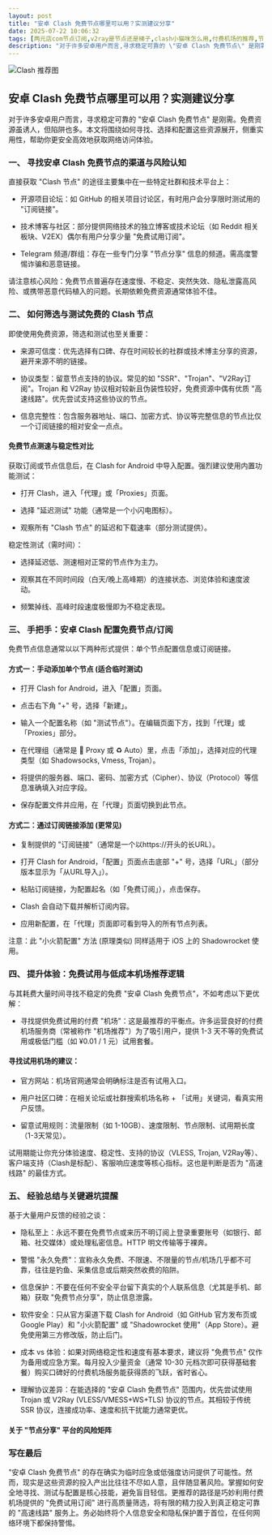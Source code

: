 ```yaml
---
layout: post
title: "安卓 Clash 免费节点哪里可以用？实测建议分享"
date: 2025-07-22 10:06:32
tags: [两元店com节点订阅,v2ray是节点还是梯子,clash小猫咪怎么用,付费机场的推荐,节点加速器购买]
description: "对于许多安卓用户而言,寻求稳定可靠的 \"安卓 Clash 免费节点\" 是刚需。免费资源虽诱人,但陷阱也多。本文将围绕如何寻找、选择和配置这些资源展开,侧重实用性,帮助你更安全高效地获取网络访问体验。"
---
```


![Clash 推荐图](https://clashjd.github.io/assets/img/clash节点推荐.png)

## 安卓 Clash 免费节点哪里可以用？实测建议分享

对于许多安卓用户而言，寻求稳定可靠的 "安卓 Clash 免费节点" 是刚需。免费资源虽诱人，但陷阱也多。本文将围绕如何寻找、选择和配置这些资源展开，侧重实用性，帮助你更安全高效地获取网络访问体验。

### 一、 寻找安卓 Clash 免费节点的渠道与风险认知

直接获取 "Clash 节点" 的途径主要集中在一些特定社群和技术平台上：

- 开源项目论坛：如 GitHub 的相关项目讨论区，有时用户会分享限时测试用的 "订阅链接"。

- 技术博客与社区：部分提供网络技术的独立博客或技术论坛（如 Reddit 相关板块、V2EX）偶尔有用户分享少量 "免费试用订阅"。

- Telegram 频道/群组：存在一些专门分享 "节点分享" 信息的频道。需高度警惕诈骗和恶意链接。

请注意核心风险：免费节点普遍存在速度慢、不稳定、突然失效、隐私泄露高风险、或携带恶意代码植入的问题。长期依赖免费资源通常体验不佳。

### 二、 如何筛选与测试免费的 Clash 节点

即使使用免费资源，筛选和测试也至关重要：

- 来源可信度：优先选择有口碑、存在时间较长的社群或技术博主分享的资源，避开来源不明的链接。

- 协议类型：留意节点支持的协议。常见的如 "SSR"、"Trojan"、"V2Ray订阅"。Trojan 和 V2Ray 协议相对较新且伪装性较好，免费资源中偶有优质 "高速线路"。优先尝试支持这些协议的节点。

- 信息完整性：包含服务器地址、端口、加密方式、协议等完整信息的节点比仅一个订阅链接的相对安全一点点。

#### 免费节点测速与稳定性对比

获取订阅或节点信息后，在 Clash for Android 中导入配置。强烈建议使用内置功能测试：

- 打开 Clash，进入「代理」或「Proxies」页面。

- 选择 "延迟测试" 功能（通常是一个小闪电图标）。

- 观察所有 "Clash 节点" 的延迟和下载速率（部分测试提供）。

稳定性测试（需时间）：

- 选择延迟低、测速相对正常的节点作为主力。

- 观察其在不同时间段（白天/晚上高峰期）的连接状态、浏览体验和速度波动。

- 频繁掉线、高峰时段速度极慢即为不稳定表现。

### 三、 手把手：安卓 Clash 配置免费节点/订阅

免费节点信息通常以以下两种形式提供：单个节点配置信息或订阅链接。

#### 方式一：手动添加单个节点 (适合临时测试)

- 打开 Clash for Android，进入「配置」页面。

- 点击右下角 "+" 号，选择「新建」。

- 输入一个配置名称（如 "测试节点"）。在编辑页面下方，找到「代理」或「Proxies」部分。

- 在代理组（通常是 🚀 Proxy 或 ♻️ Auto）里，点击「添加」，选择对应的代理类型（如 Shadowsocks, Vmess, Trojan）。

- 将提供的服务器、端口、密码、加密方式（Cipher）、协议（Protocol）等信息准确填入对应字段。

- 保存配置文件并应用，在「代理」页面切换到此节点。

#### 方式二：通过订阅链接添加 (更常见)

- 复制提供的 "订阅链接"（通常是一个以https://开头的长URL）。

- 打开 Clash for Android，「配置」页面点击底部 "+" 号，选择「URL」（部分版本显示为「从URL导入」）。

- 粘贴订阅链接，为配置起名（如「免费订阅」），点击保存。

- Clash 会自动下载并解析订阅内容。

- 应用新配置，在「代理」页面即可看到导入的所有节点列表。

注意：此 "小火箭配置" 方法 (原理类似) 同样适用于 iOS 上的 Shadowrocket 使用。

### 四、 提升体验：免费试用与低成本机场推荐逻辑

与其耗费大量时间寻找不稳定的免费 "安卓 Clash 免费节点"，不如考虑以下更优解：

- 寻找提供免费试用的付费 "机场"：这是最推荐的平衡点。许多运营良好的付费机场服务商（常被称作 "机场推荐"）为了吸引用户，提供 1-3 天不等的免费试用或极低门槛（如 ¥0.01 / 1 元）试用套餐。

#### 寻找试用机场的建议：

- 官方网站：机场官网通常会明确标注是否有试用入口。

- 用户社区口碑：在相关论坛或社群搜索机场名称 + 「试用」关键词，看真实用户反馈。

- 留意试用规则：流量限制（如 1-10GB）、速度限制、节点限制、试用期长度（1-3天常见）。

试用期能让你充分体验速度、稳定性、支持的协议（VLESS, Trojan, V2Ray等）、客户端支持（Clash是标配）、客服响应速度等核心指标。这也是判断是否为 "高速线路" 的最佳方式。

### 五、 经验总结与关键避坑提醒

基于大量用户反馈的经验之谈：

- 隐私至上：永远不要在免费节点或来历不明订阅上登录重要账号（如银行、邮箱、社交媒体）或处理私密信息。HTTP 明文传输等于裸奔。

- 警惕 "永久免费"：宣称永久免费、不限速、不限量的节点/机场几乎都不可靠，往往是钓鱼、采集信息或后期突然收费的陷阱。

- 信息保护：不要在任何不安全平台留下真实的个人联系信息（尤其是手机、邮箱）获取 "免费节点分享"，防止信息泄露。

- 软件安全：只从官方渠道下载 Clash for Android（如 GitHub 官方发布页或 Google Play）和 "小火箭配置" 或 "Shadowrocket 使用"（App Store）。避免使用第三方修改版，防止后门。

- 成本 vs 体验：如果对网络稳定性和速度有基本要求，建议将 "免费节点" 仅作为备用或应急方案。每月投入少量资金（通常 10-30 元档次即可获得基础套餐）购买口碑好的付费机场服务能获得质的飞跃，省时省心。

- 理解协议差异：在能选择的 "安卓 Clash 免费节点" 范围内，优先尝试使用 Trojan 或 V2Ray (VLESS/VMESS+WS+TLS) 协议的节点。其相较于传统 SSR 协议，连接成功率、速度和抗干扰能力通常更优。

#### 关于 "节点分享" 平台的风险矩阵

### 写在最后

"安卓 Clash 免费节点" 的存在确实为临时应急或低强度访问提供了可能性。然而，现实是这些资源的投入产出比往往不尽如人意，且伴随显著风险。掌握如何安全地寻找、测试与配置是核心技能，避免盲目轻信。更推荐的路径是巧妙利用付费机场提供的 "免费试用订阅" 进行高质量筛选，将有限的精力投入到真正稳定可靠的 "高速线路" 服务上。务必始终将个人信息安全和隐私保护置于首位，在任何网络环境下都保持警惕。